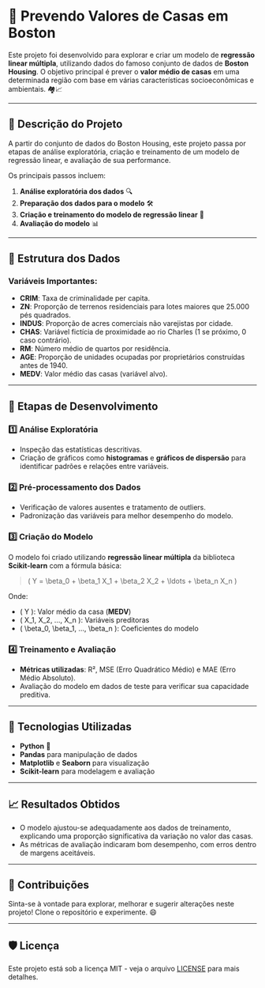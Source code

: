 # 🏡 Prevendo Valores de Casas em Boston

Este projeto foi desenvolvido para explorar e criar um modelo de **regressão linear múltipla**, utilizando dados do famoso conjunto de dados de **Boston Housing**. O objetivo principal é prever o **valor médio de casas** em uma determinada região com base em várias características socioeconômicas e ambientais. 🏘️📈

---

## 📝 Descrição do Projeto

A partir do conjunto de dados do Boston Housing, este projeto passa por etapas de análise exploratória, criação e treinamento de um modelo de regressão linear, e avaliação de sua performance. 

Os principais passos incluem:
1. **Análise exploratória dos dados** 🔍
2. **Preparação dos dados para o modelo** 🛠️
3. **Criação e treinamento do modelo de regressão linear** 🧮
4. **Avaliação do modelo** 📊

---

## 📂 Estrutura dos Dados

### Variáveis Importantes:
- **CRIM**: Taxa de criminalidade per capita.
- **ZN**: Proporção de terrenos residenciais para lotes maiores que 25.000 pés quadrados.
- **INDUS**: Proporção de acres comerciais não varejistas por cidade.
- **CHAS**: Variável fictícia de proximidade ao rio Charles (1 se próximo, 0 caso contrário).
- **RM**: Número médio de quartos por residência.
- **AGE**: Proporção de unidades ocupadas por proprietários construídas antes de 1940.
- **MEDV**: Valor médio das casas (variável alvo).

---

## 📂 Etapas de Desenvolvimento

### 1️⃣ Análise Exploratória
- Inspeção das estatísticas descritivas.
- Criação de gráficos como **histogramas** e **gráficos de dispersão** para identificar padrões e relações entre variáveis.

### 2️⃣ Pré-processamento dos Dados
- Verificação de valores ausentes e tratamento de outliers.
- Padronização das variáveis para melhor desempenho do modelo.

### 3️⃣ Criação do Modelo
O modelo foi criado utilizando **regressão linear múltipla** da biblioteca **Scikit-learn** com a fórmula básica:

> \( Y = \beta_0 + \beta_1 X_1 + \beta_2 X_2 + \ldots + \beta_n X_n \)

Onde:
- \( Y \): Valor médio da casa (**MEDV**)
- \( X_1, X_2, ..., X_n \): Variáveis preditoras
- \( \beta_0, \beta_1, ..., \beta_n \): Coeficientes do modelo

### 4️⃣ Treinamento e Avaliação
- **Métricas utilizadas**: R², MSE (Erro Quadrático Médio) e MAE (Erro Médio Absoluto).
- Avaliação do modelo em dados de teste para verificar sua capacidade preditiva.

---

## 🧰 Tecnologias Utilizadas

- **Python** 🐍
- **Pandas** para manipulação de dados
- **Matplotlib** e **Seaborn** para visualização
- **Scikit-learn** para modelagem e avaliação

---

## 📈 Resultados Obtidos

- O modelo ajustou-se adequadamente aos dados de treinamento, explicando uma proporção significativa da variação no valor das casas.
- As métricas de avaliação indicaram bom desempenho, com erros dentro de margens aceitáveis.

---

## 🤝 Contribuições

Sinta-se à vontade para explorar, melhorar e sugerir alterações neste projeto! Clone o repositório e experimente. 😄

---

## 🛡️ Licença

Este projeto está sob a licença MIT - veja o arquivo [LICENSE](../../LICENSE) para mais detalhes.